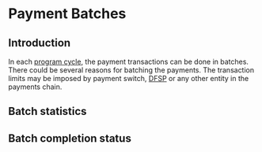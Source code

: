 # Payment Batches

## Introduction

In each [program cycle](../beneficiary-management/disbursement-cycles.md), the payment transactions can be done in batches. There could be several reasons for batching the payments. The transaction limits may be imposed by payment switch, [DFSP](broken-reference/) or any other entity in the payments chain.

## Batch statistics

## Batch completion status

###

